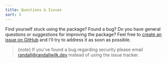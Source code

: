 ```yaml
---
title: Questions & Issues
sort: 5
---
```


Find yourself stuck using the package? Found a bug? Do you have general questions or suggestions for improving the package?
Feel free to [create an issue on GitHub](https://github.com/rawilk/laravel-ups/issues) and I'll try to address it as soon as possible.

> {note} If you've found a bug regarding security please email [randall@randallwilk.dev](mailto:randall@randallwilk.dev) instead of using the issue tracker.

